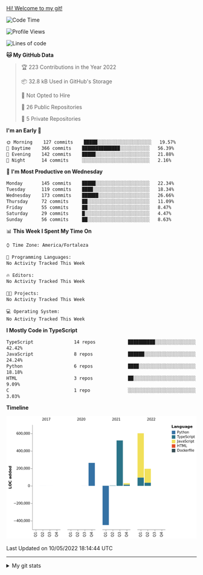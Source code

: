 <div>
  <a href="https://github.com/Orine7">Hi! Welcome to my git!</a>
</div>

<!--START_SECTION:waka-->
![Code Time](http://img.shields.io/badge/Code%20Time-1%20hr%2031%20mins-blue)

![Profile Views](http://img.shields.io/badge/Profile%20Views-36-blue)

![Lines of code](https://img.shields.io/badge/From%20Hello%20World%20I%27ve%20Written-1%20Million%20lines%20of%20code-blue)

**🐱 My GitHub Data** 

> 🏆 223 Contributions in the Year 2022
 > 
> 📦 32.8 kB Used in GitHub's Storage 
 > 
> 🚫 Not Opted to Hire
 > 
> 📜 26 Public Repositories 
 > 
> 🔑 5 Private Repositories  
 > 
**I'm an Early 🐤** 

```text
🌞 Morning    127 commits    █████░░░░░░░░░░░░░░░░░░░░   19.57% 
🌆 Daytime    366 commits    ██████████████░░░░░░░░░░░   56.39% 
🌃 Evening    142 commits    █████░░░░░░░░░░░░░░░░░░░░   21.88% 
🌙 Night      14 commits     ░░░░░░░░░░░░░░░░░░░░░░░░░   2.16%

```
📅 **I'm Most Productive on Wednesday** 

```text
Monday       145 commits    █████░░░░░░░░░░░░░░░░░░░░   22.34% 
Tuesday      119 commits    ████░░░░░░░░░░░░░░░░░░░░░   18.34% 
Wednesday    173 commits    ██████░░░░░░░░░░░░░░░░░░░   26.66% 
Thursday     72 commits     ██░░░░░░░░░░░░░░░░░░░░░░░   11.09% 
Friday       55 commits     ██░░░░░░░░░░░░░░░░░░░░░░░   8.47% 
Saturday     29 commits     █░░░░░░░░░░░░░░░░░░░░░░░░   4.47% 
Sunday       56 commits     ██░░░░░░░░░░░░░░░░░░░░░░░   8.63%

```


📊 **This Week I Spent My Time On** 

```text
⌚︎ Time Zone: America/Fortaleza

💬 Programming Languages: 
No Activity Tracked This Week

🔥 Editors: 
No Activity Tracked This Week

🐱‍💻 Projects: 
No Activity Tracked This Week

💻 Operating System: 
No Activity Tracked This Week

```

**I Mostly Code in TypeScript** 

```text
TypeScript               14 repos            ██████████░░░░░░░░░░░░░░░   42.42% 
JavaScript               8 repos             ██████░░░░░░░░░░░░░░░░░░░   24.24% 
Python                   6 repos             ████░░░░░░░░░░░░░░░░░░░░░   18.18% 
HTML                     3 repos             ██░░░░░░░░░░░░░░░░░░░░░░░   9.09% 
C                        1 repo              ░░░░░░░░░░░░░░░░░░░░░░░░░   3.03%

```


**Timeline**

![Chart not found](https://raw.githubusercontent.com/Orine7/Orine7/main/charts/bar_graph.png) 


 Last Updated on 10/05/2022 18:14:44 UTC
<!--END_SECTION:waka-->
<hr>
  <details>
    <summary>My git stats</summary>
      <p>
        <img src='https://github-readme-stats.vercel.app/api?username=orine7&hide=contribs&count_private=true&show_icons=true&theme=aura'>
      </p>
  </details>
</hr>
